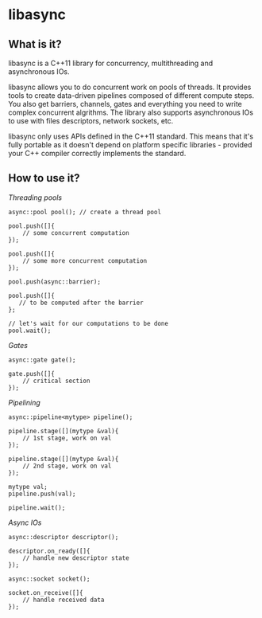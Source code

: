 libasync
========

What is it?
-----------
libasync is a C++11 library for concurrency, multithreading and asynchronous IOs.

libasync allows you to do concurrent work on pools of threads. It provides tools to create data-driven pipelines composed of different compute steps. You also get barriers, channels, gates and everything you need to write complex concurrent algrithms.
The library also supports asynchronous IOs to use with files descriptors, network sockets, etc.

libasync only uses APIs defined in the C++11 standard. This means that it's fully portable as it doesn't depend on platform specific libraries - provided your C++ compiler correctly implements the standard.

How to use it?
--------------

*Threading pools*

	async::pool pool(); // create a thread pool

	pool.push([]{
		// some concurrent computation
	});

	pool.push([]{
		// some more concurrent computation
	});

	pool.push(async::barrier);

	pool.push([]{
	   // to be computed after the barrier
	};

	// let's wait for our computations to be done
	pool.wait();

*Gates*

	async::gate gate();
	
	gate.push([]{
		// critical section
	});

*Pipelining*
	
	async::pipeline<mytype> pipeline();

	pipeline.stage([](mytype &val){
		// 1st stage, work on val
	});

	pipeline.stage([](mytype &val){
		// 2nd stage, work on val
	});

	mytype val;
	pipeline.push(val);

	pipeline.wait();

*Async IOs*

	async::descriptor descriptor();

	descriptor.on_ready([]{
		// handle new descriptor state
	});

	async::socket socket();

	socket.on_receive([]{
		// handle received data
	});
